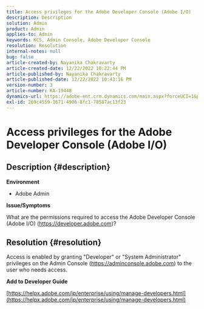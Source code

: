 ```yaml
---
title: Access privileges for the Adobe Developer Console (Adobe I/O)
description: Description
solution: Admin
product: Admin
applies-to: Admin
keywords: KCS, Admin Console, Adobe Developer Console
resolution: Resolution
internal-notes: null
bug: false
article-created-by: Nayanika Chakravarty
article-created-date: 12/22/2022 10:22:44 PM
article-published-by: Nayanika Chakravarty
article-published-date: 12/22/2022 10:43:16 PM
version-number: 3
article-number: KA-19448
dynamics-url: https://adobe-ent.crm.dynamics.com/main.aspx?forceUCI=1&pagetype=entityrecord&etn=knowledgearticle&id=4793eb26-4782-ed11-81ac-6045bd006e5a
exl-id: 269c4559-1671-4906-8fc1-78587ac13f23
---
```

# Access privileges for the Adobe Developer Console (Adobe I/O)

## Description {#description}


<b>Environment</b>

- Adobe Admin

<b>Issue/Symptoms</b>

What are the permissions required to access the Adobe Developer Console (Adobe I/O) (https://developer.adobe.com)?


## Resolution {#resolution}


Access is enabled by granting "Developer" or "System Administrator" privileges on the Admin Console (https://adminconsole.adobe.com) to the user who needs access.

<b>Add to Developer Guide</b>

[https://helpx.adobe.com/jp/enterprise/using/manage-developers.html](https://helpx.adobe.com/jp/enterprise/using/manage-developers.html)
